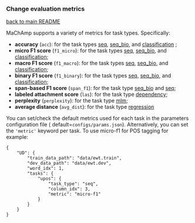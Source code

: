 ### Change evaluation metrics

[back to main README](../README.md)

MaChAmp supports a variety of metrics for task types. Specifically:

* **accuracy** (`acc`): for the task types [seq](seq.md), [seq_bio](seq_bio.md), and [classification](classification.md)
  ;
* **micro F1 score** (`f1_micro`): for the task types [seq](seq.md), [seq_bio](seq_bio.md),
  and [classification](classification.md);
* **macro F1 score** (`f1_macro`): for the task types [seq](seq.md), [seq_bio](seq_bio.md),
  and [classification](classification.md);
* **binary F1 score** (`f1_binary`): for the task types [seq](seq.md), [seq_bio](seq_bio.md),
  and [classification](classification.md);
* **span-based F1 score** (`span_f1`): for the task type [seq_bio](seq_bio.md) and [seq](seq.md);
* **labeled attachment score** (`las`): for the task type [dependency](dependency.md);
* **perplexity** (`perplexity`): for the task type [mlm](mlm.md);
* **average distance** (`avg_dist`): for the task type [regression](mlm.md)

You can set/check the default metrics used for each task in the parameters configuration file (
default=`configs/params.json`). Alternatively, you can set the `'metric'` keyword per task. To use micro-f1 for POS
tagging for example:

```
{
    "UD": {
        "train_data_path": "data/ewt.train",
        "dev_data_path": "data/ewt.dev",
        "word_idx": 1,
        "tasks": {
            "upos": {
                "task_type": "seq",
                "column_idx": 3,
                "metric": "micro-f1"
            }
        }
    }
}
```

